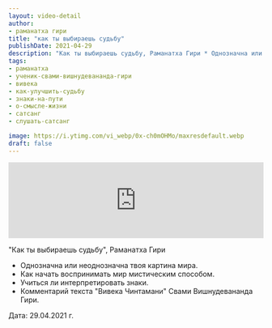 ```yaml
---
layout: video-detail
author:
- раманатха гири
title: "как ты выбираешь судьбу"
publishDate: 2021-04-29
description: "Как ты выбираешь судьбу, Раманатха Гири * Однозначна или неоднозначна твоя картина мира. * Как начать воспринимать мир мистическим способом. * Учиться ли интерпретировать знаки. * Комментарий текста Вивека Чинтамани Свами Вишнудевананда Гири."
tags: 
- раманатха
- ученик-свами-вишнудевананда-гири
- вивека
- как-улучшить-судьбу
- знаки-на-пути
- о-смысле-жизни
- сатсанг
- слушать-сатсанг

image: https://i.ytimg.com/vi_webp/0x-ch0mOHMo/maxresdefault.webp
draft: false
---
```


<iframe width="100%" src="https://www.youtube.com/embed/0x-ch0mOHMo" frameborder="0" allowfullscreen=""></iframe> 

 "Как ты выбираешь судьбу", Раманатха Гири

* Однозначна или неоднозначна твоя картина мира.
* Как начать воспринимать мир мистическим способом.
* Учиться ли интерпретировать знаки.
* Комментарий текста "Вивека Чинтамани" Свами Вишнудевананда Гири.

  
 Дата: 29.04.2021 г.

  

 